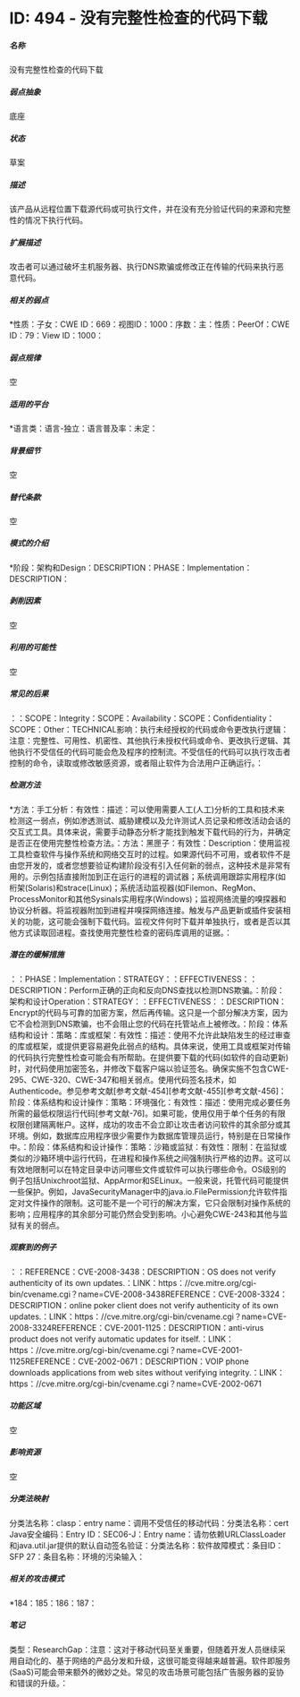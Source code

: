 # ID: 494 - 没有完整性检查的代码下载
<h5>名称</h5>没有完整性检查的代码下载
<h5>弱点抽象</h5>底座
<h5>状态</h5>草案
<h5>描述</h5>该产品从远程位置下载源代码或可执行文件，并在没有充分验证代码的来源和完整性的情况下执行代码。
<h5>扩展描述</h5>攻击者可以通过破坏主机服务器、执行DNS欺骗或修改正在传输的代码来执行恶意代码。
<h5>相关的弱点</h5>*性质：子女：CWE ID：669：视图ID：1000：序数：主：性质：PeerOf：CWE ID：79：View ID：1000：
<h5>弱点规律</h5>空
<h5>适用的平台</h5>*语言类：语言-独立：语言普及率：未定：
<h5>背景细节</h5>空
<h5>替代条款</h5>空
<h5>模式的介绍</h5>*阶段：架构和Design：DESCRIPTION：PHASE：Implementation：DESCRIPTION：
<h5>剥削因素</h5>空
<h5>利用的可能性</h5>空
<h5>常见的后果</h5>：：SCOPE：Integrity：SCOPE：Availability：SCOPE：Confidentiality：SCOPE：Other：TECHNICAL影响：执行未经授权的代码或命令更改执行逻辑：注意：完整性、可用性、机密性、其他执行未授权代码或命令、更改执行逻辑、其他执行不受信任的代码可能会危及程序的控制流。不受信任的代码可以执行攻击者控制的命令，读取或修改敏感资源，或者阻止软件为合法用户正确运行。：
<h5>检测方法</h5>*方法：手工分析：有效性：描述：可以使用需要人工(人工)分析的工具和技术来检测这一弱点，例如渗透测试、威胁建模以及允许测试人员记录和修改活动会话的交互式工具。具体来说，需要手动静态分析才能找到触发下载代码的行为，并确定是否正在使用完整性检查方法。：方法：黑匣子：有效性：Description：使用监视工具检查软件与操作系统和网络交互时的过程。如果源代码不可用，或者软件不是由您开发的，或者您想要验证构建阶段没有引入任何新的弱点，这种技术是非常有用的。示例包括直接附加到正在运行的进程的调试器；系统调用跟踪实用程序(如桁架(Solaris)和strace(Linux)；系统活动监视器(如Filemon、RegMon、ProcessMonitor和其他Sysinals实用程序(Windows)；监视网络流量的嗅探器和协议分析器。将监视器附加到进程并嗅探网络连接。触发与产品更新或插件安装相关的功能，这可能会强制下载代码。监视文件何时下载并单独执行，或者是否以其他方式读取回进程。查找使用完整性检查的密码库调用的证据。：
<h5>潜在的缓解措施</h5>：：PHASE：Implementation：STRATEGY：：EFFECTIVENESS：：DESCRIPTION：Perform正确的正向和反向DNS查找以检测DNS欺骗。：阶段：架构和设计Operation：STRATEGY：：EFFECTIVENESS：：DESCRIPTION：Encrypt的代码与可靠的加密方案，然后再传输。这只是一个部分解决方案，因为它不会检测到DNS欺骗，也不会阻止您的代码在托管站点上被修改。：阶段：体系结构和设计：策略：库或框架：有效性：描述：使用不允许此缺陷发生的经过审查的库或框架，或提供更容易避免此弱点的结构。具体来说，使用工具或框架对传输的代码执行完整性检查可能会有所帮助。在提供要下载的代码(如软件的自动更新)时，对代码使用加密签名，并修改下载客户端以验证签名。确保实施不包含CWE-295、CWE-320、CWE-347和相关弱点。使用代码签名技术，如Authenticode。参见参考文献[参考文献-454][参考文献-455][参考文献-456]：阶段：体系结构和设计操作：策略：环境强化：有效性：描述：使用完成必要任务所需的最低权限运行代码[参考文献-76]。如果可能，使用仅用于单个任务的有限权限创建隔离帐户。这样，成功的攻击不会立即让攻击者访问软件的其余部分或其环境。例如，数据库应用程序很少需要作为数据库管理员运行，特别是在日常操作中。：阶段：体系结构和设计操作：策略：沙箱或监狱：有效性：限制：在监狱或类似的沙箱环境中运行代码，在进程和操作系统之间强制执行严格的边界。这可以有效地限制可以在特定目录中访问哪些文件或软件可以执行哪些命令。OS级别的例子包括Unixchroot监狱、AppArmor和SELinux。一般来说，托管代码可能提供一些保护。例如，JavaSecurityManager中的java.io.FilePermission允许软件指定对文件操作的限制。这可能不是一个可行的解决方案，它只会限制对操作系统的影响；应用程序的其余部分可能仍然会受到影响。小心避免CWE-243和其他与监狱有关的弱点。
<h5>观察到的例子</h5>：：REFERENCE：CVE-2008-3438：DESCRIPTION：OS does not verify authenticity of its own updates.：LINK：https：//cve.mitre.org/cgi-bin/cvename.cgi？name=CVE-2008-3438REFERENCE：CVE-2008-3324：DESCRIPTION：online poker client does not verify authenticity of its own updates.：LINK：https：//cve.mitre.org/cgi-bin/cvename.cgi？name=CVE-2008-3324REFERENCE：CVE-2001-1125：DESCRIPTION：anti-virus product does not verify automatic updates for itself.：LINK：https：//cve.mitre.org/cgi-bin/cvename.cgi？name=CVE-2001-1125REFERENCE：CVE-2002-0671：DESCRIPTION：VOIP phone downloads applications from web sites without verifying integrity.：LINK：https：//cve.mitre.org/cgi-bin/cvename.cgi？name=CVE-2002-0671
<h5>功能区域</h5>空
<h5>影响资源</h5>空
<h5>分类法映射</h5>分类法名称：clasp：entry name：调用不受信任的移动代码：分类法名称：cert Java安全编码：Entry ID：SEC06-J：Entry name：请勿依赖URLClassLoader和java.util.jar提供的默认自动签名验证：分类法名称：软件故障模式：条目ID：SFP 27：条目名称：环境的污染输入：
<h5>相关的攻击模式</h5>*184：185：186：187：
<h5>笔记</h5>类型：ResearchGap：注意：这对于移动代码至关重要，但随着开发人员继续采用自动化的、基于网络的产品分发和升级，这很可能变得越来越普遍。软件即服务(SaaS)可能会带来额外的微妙之处。常见的攻击场景可能包括广告服务器的妥协和错误的升级。：

